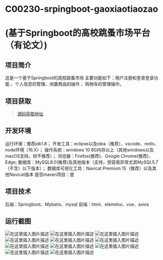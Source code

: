 # C00230-srpingboot-gaoxiaotiaozao
# (基于Springboot的高校跳蚤市场平台（有论文）)

## 项目简介
这是一个基于Springboot的高校跳蚤市场
主要功能如下：用户注册和登录登录功能 、个人信息的管理、闲置商品的操作 、购物车的管理操作。



## 项目获取
> [源码获取地址](http://www.manoncode.cn/details?id=230)

 
## 开发环境

运行环境：推荐jdk1.8；
开发工具：eclipse以及idea（推荐）、vscode、redis、node环境（16.X）；
操作系统：windows 10 8G内存以上（其他windows以及macOS支持，但不推荐）；
浏览器：Firefox(推荐)、Google Chrome(推荐)、Edge;
数据库：MySQL8.0(推荐)及其他版本（支持，但容易异常尤其MySQL5.7（不含）以下版本）；
数据库可视化工具：Navicat Premium 15（推荐）以及其他Navicat版本
是否maven项目：是

## 项目技术
 
后端：Springboot、Mybatis、mysql
前端：html、elemetui、vue、axios



## 运行截图
![在这里插入图片描述](https://img-blog.csdnimg.cn/direct/fa85f9b91e654485aa63b49c7686dbaf.png#pic_center)
![在这里插入图片描述](https://img-blog.csdnimg.cn/direct/cebb0997beef4156b55f04bf933da2f4.png#pic_center)
![在这里插入图片描述](https://img-blog.csdnimg.cn/direct/f30108727a7d4bf5962f6b06f684abd7.png#pic_center)
![在这里插入图片描述](https://img-blog.csdnimg.cn/direct/8f62e89bd57f4543af6a8a4ad5e62e78.png#pic_center)
![在这里插入图片描述](https://img-blog.csdnimg.cn/direct/6ab5c84c4fdc422bacdee38aa01a4a7d.png#pic_center)
![在这里插入图片描述](https://img-blog.csdnimg.cn/direct/5d40b420a222472eb3a926aafe6e2f57.png#pic_center)
![在这里插入图片描述](https://img-blog.csdnimg.cn/direct/23e057a6ecc1471f9ff50e1f3f1f7e35.png#pic_center)
![在这里插入图片描述](https://img-blog.csdnimg.cn/direct/a02f37a492814992bc67f7a58437cbef.png#pic_center)
![在这里插入图片描述](https://img-blog.csdnimg.cn/direct/8264c09cfa094715b524b2566aebf53a.png#pic_center)
![在这里插入图片描述](https://img-blog.csdnimg.cn/direct/eb3fd9d430cc4d01a91e7f45fdd7f501.png#pic_center)
![在这里插入图片描述](https://img-blog.csdnimg.cn/direct/913abb0c06ed49deacef27bcf8d35b53.png#pic_center)


